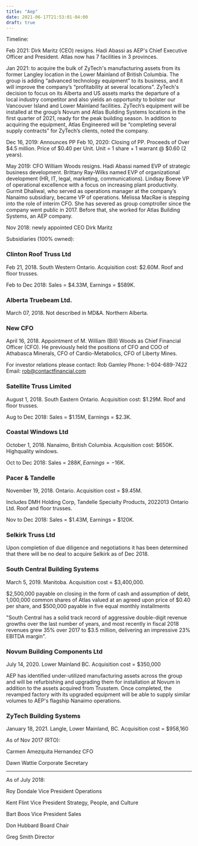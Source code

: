 ```yaml
---
title: "Aep"
date: 2021-06-17T21:53:01-04:00
draft: true
---
```


Timeline:

Feb 2021: Dirk Maritz (CEO) resigns.
Hadi Abassi as AEP's Chief Executive Officer and President.
Atlas now has 7 facilities in 3 provinces.

Jan 2021: to acquire the bulk of ZyTech's manufacturing assets
from its former Langley location in the Lower Mainland of British Columbia.
The group is adding “advanced technology equipment” to its business, and it will improve the company’s “profitability at several locations".
ZyTech's decision to focus on its Alberta and US assets marks the departure of a local industry competitor and also yields an opportunity to bolster our Vancouver Island and Lower Mainland facilities.
ZyTech’s equipment will be installed at the group’s Novum and Atlas Building Systems locations in the first quarter of 2021, ready for the peak building season. In addition to acquiring the equipment, Atlas Engineered will be “completing several supply contracts” for ZyTech’s clients, noted the company.

Dec 16, 2019: Announces PP 
Feb 10, 2020: Closing of PP.
Proceeds of Over $4.5 million.
Price of $0.40 per Unit. Unit = 1 share + 1 warrant @ $0.60 (2 years).

May 2019: CFO William Woods resigns. 
Hadi Abassi named EVP of strategic business development.
Brittany Ray-Wilks named EVP of organizational development (HR, IT, legal, marketing, communications).
Lindsay Boeve VP of operational excellence with a focus on increasing plant productivity.
Gurmit Dhaliwal, who served as operations manager at the company’s Nanaimo subsidiary, became VP of operations.
Melissa MacRae is stepping into the role of interim CFO. She has severed as group comptroller since the company went public in 2017. Before that, she worked for Atlas Building Systems, an AEP company.

Nov 2018: newly appointed  CEO Dirk Maritz




Subsidiaries (100% owned):

### Clinton Roof Truss Ltd 

Feb 21, 2018. South Western Ontario. Acquisition cost: $2.60M. Roof and floor trusses. 

Feb to Dec 2018: Sales = $4.33M, Earnings = $589K.

### Alberta Truebeam Ltd.

March 07, 2018. Not described in MD&A. Northern Alberta.

### New CFO

April 16, 2018. Appointment of M. William (Bill) Woods as Chief Financial Officer (CFO). He previously held the positions of CFO and COO of Athabasca Minerals, CFO of Cardio-Metabolics, CFO of Liberty Mines.

For investor relations please contact:
Rob Gamley
Phone: 1-604-689-7422
Email: rob@contactfinancial.com

### Satellite Truss Limited

August 1, 2018. South Eastern Ontario. Acquisition cost: $1.29M. Roof and floor trusses. 

Aug to Dec 2018: Sales = $1.15M, Earnings = $2.3K.

### Coastal Windows Ltd

October 1, 2018. Nanaimo, British Columbia. Acquisition cost: $650K. Highquality windows.

Oct to Dec 2018: Sales = $288K, Earnings = -$16K.

### Pacer & Tandelle

November 19, 2018. Ontario. Acquisition cost = $9.45M.

Includes DMH Holding Corp, Tandelle Specialty Products, 2022013 Ontario Ltd. Roof and floor trusses. 

Nov to Dec 2018: Sales = $1.43M, Earnings = $120K.

### Selkirk Truss Ltd

Upon completion of due diligence and negotiations it has been determined that there will be no deal to acquire Selkirk as of Dec 2018.

### South Central Building Systems

March 5, 2019. Manitoba. Acquisition cost = $3,400,000.

$2,500,000 payable on closing in the form of cash and assumption of debt, 1,000,000 common shares of Atlas valued at an agreed upon price of $0.40 per share, and $500,000 payable in five equal monthly installments

"South Central has a solid track record of aggressive double-digit revenue growths over the last number of years, and most recently in fiscal 2018 revenues grew 35% over 2017 to $3.5 million, delivering an impressive 23% EBITDA margin".

### Novum Building Components Ltd

July 14, 2020. Lower Mainland BC.  Acquisition cost = $350,000

AEP has identified under-utilized manufacturing assets across the group and will be refurbishing and upgrading them for installation at Novum in addition to the assets acquired from Trusstem. Once completed, the revamped factory with its upgraded equipment will be able to supply similar volumes to AEP's flagship Nanaimo operations.

### ZyTech Building Systems

January 18, 2021. Langle, Lower Mainland, BC. Acquisition cost = $958,160


As of Nov 2017 (RTO):

Carmen Amezquita Hernandez
CFO

Dawn Wattie
Corporate Secretary

---

As of July 2018:

Roy Dondale
Vice President Operations

Kent Flint
Vice President Strategy, People,
and Culture

Bart Boos
Vice President Sales

Don Hubbard
Board Chair

Greg Smith
Director






